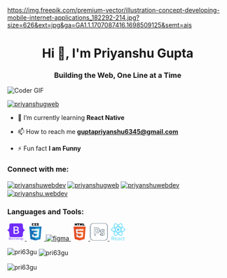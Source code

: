 https://img.freepik.com/premium-vector/illustration-concept-developing-mobile-internet-applications_182292-214.jpg?size=626&ext=jpg&ga=GA1.1.1707087416.1698509125&semt=ais
<h1 align="center">Hi 👋, I'm Priyanshu Gupta</h1>
<h3 align="center">Building the Web, One Line at a Time</h3>
<img alt="Coder GIF" height=250 width=350 src="https://cdn.dribbble.com/users/730703/screenshots/6581243/avento.gif" />
<p align="left"> <a href="https://twitter.com/priyanshugweb" target="blank"><img src="https://img.shields.io/twitter/follow/priyanshugweb?logo=twitter&style=for-the-badge" alt="priyanshugweb" /></a> </p>

- 🌱 I’m currently learning **React Native**

- 📫 How to reach me **guptapriyanshu6345@gmail.com**

- ⚡ Fun fact **I am Funny**

<h3 align="left">Connect with me:</h3>
<p align="left">
<a href="https://codepen.io/priyanshuwebdev" target="blank"><img align="center" src="https://raw.githubusercontent.com/rahuldkjain/github-profile-readme-generator/master/src/images/icons/Social/codepen.svg" alt="priyanshuwebdev" height="30" width="40" /></a>
<a href="https://twitter.com/priyanshugweb" target="blank"><img align="center" src="https://raw.githubusercontent.com/rahuldkjain/github-profile-readme-generator/master/src/images/icons/Social/twitter.svg" alt="priyanshugweb" height="30" width="40" /></a>
<a href="https://linkedin.com/in/priyanshuwebdev" target="blank"><img align="center" src="https://raw.githubusercontent.com/rahuldkjain/github-profile-readme-generator/master/src/images/icons/Social/linked-in-alt.svg" alt="priyanshuwebdev" height="30" width="40" /></a>
<a href="https://instagram.com/priyanshu.webdev" target="blank"><img align="center" src="https://raw.githubusercontent.com/rahuldkjain/github-profile-readme-generator/master/src/images/icons/Social/instagram.svg" alt="priyanshu.webdev" height="30" width="40" /></a>
</p>

<h3 align="left">Languages and Tools:</h3>
<p align="left"> <a href="https://getbootstrap.com" target="_blank" rel="noreferrer"> <img src="https://raw.githubusercontent.com/devicons/devicon/master/icons/bootstrap/bootstrap-plain-wordmark.svg" alt="bootstrap" width="40" height="40"/> </a> <a href="https://www.w3schools.com/css/" target="_blank" rel="noreferrer"> <img src="https://raw.githubusercontent.com/devicons/devicon/master/icons/css3/css3-original-wordmark.svg" alt="css3" width="40" height="40"/> </a> <a href="https://www.figma.com/" target="_blank" rel="noreferrer"> <img src="https://www.vectorlogo.zone/logos/figma/figma-icon.svg" alt="figma" width="40" height="40"/> </a> <a href="https://www.w3.org/html/" target="_blank" rel="noreferrer"> <img src="https://raw.githubusercontent.com/devicons/devicon/master/icons/html5/html5-original-wordmark.svg" alt="html5" width="40" height="40"/> </a> <a href="https://www.photoshop.com/en" target="_blank" rel="noreferrer"> <img src="https://raw.githubusercontent.com/devicons/devicon/master/icons/photoshop/photoshop-line.svg" alt="photoshop" width="40" height="40"/> </a> <a href="https://reactjs.org/" target="_blank" rel="noreferrer"> <img src="https://raw.githubusercontent.com/devicons/devicon/master/icons/react/react-original-wordmark.svg" alt="react" width="40" height="40"/> </a> </p>

<p><img align="left" src="https://github-readme-stats.vercel.app/api/top-langs?username=pri63gu&show_icons=true&locale=en&layout=compact" alt="pri63gu" /></p>

<p>&nbsp;<img align="center" src="https://github-readme-stats.vercel.app/api?username=pri63gu&show_icons=true&locale=en" alt="pri63gu" /></p>

<p><img align="center" src="https://github-readme-streak-stats.herokuapp.com/?user=pri63gu&" alt="pri63gu" /></p>
